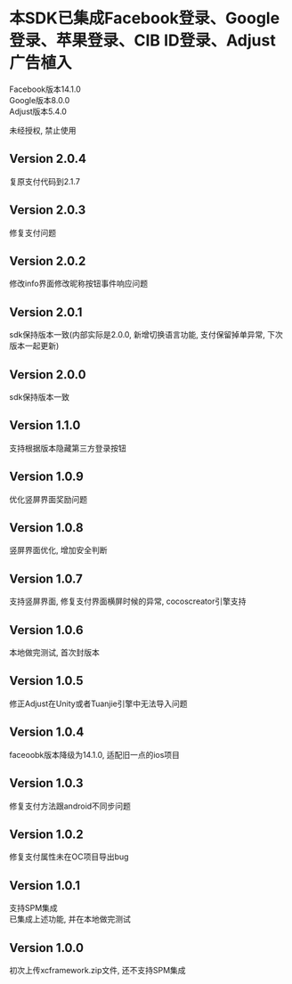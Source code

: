# 本SDK已集成Facebook登录、Google登录、苹果登录、CIB ID登录、Adjust广告植入  
Facebook版本14.1.0  
Google版本8.0.0  
Adjust版本5.4.0  

未经授权, 禁止使用  

## Version 2.0.4  
复原支付代码到2.1.7  

## Version 2.0.3  
修复支付问题  

## Version 2.0.2  
修改info界面修改昵称按钮事件响应问题  

## Version 2.0.1  
sdk保持版本一致(内部实际是2.0.0, 新增切换语言功能, 支付保留掉单异常, 下次版本一起更新)  

## Version 2.0.0  
sdk保持版本一致  

## Version 1.1.0  
支持根据版本隐藏第三方登录按钮  

## Version 1.0.9  
优化竖屏界面奖励问题  

## Version 1.0.8  
竖屏界面优化, 增加安全判断  

## Version 1.0.7  
支持竖屏界面, 修复支付界面横屏时候的异常, cocoscreator引擎支持  

## Version 1.0.6  
本地做完测试, 首次封版本  

## Version 1.0.5  
修正Adjust在Unity或者Tuanjie引擎中无法导入问题  

## Version 1.0.4  
faceoobk版本降级为14.1.0, 适配旧一点的ios项目  

## Version 1.0.3  
修复支付方法跟android不同步问题  

## Version 1.0.2  
修复支付属性未在OC项目导出bug  

## Version 1.0.1  
支持SPM集成  
已集成上述功能, 并在本地做完测试  

## Version 1.0.0  
初次上传xcframework.zip文件, 还不支持SPM集成